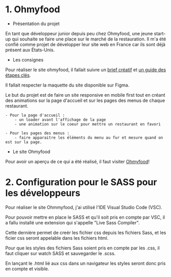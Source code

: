 # 1. Ohmyfood

- Présentation du projet

En tant que développeur junior depuis peu chez Ohmyfood, une jeune start-up qui souhaite se faire une place sur le marché de la restauration. Il m'a été confié comme projet de développer leur site web en France car ils sont déjà présent aux États-Unis.


- Les consignes

Pour réaliser le site ohmyfood, il fallait suivre un [brief créatif](https://course.oc-static.com/projects/D%C3%A9veloppeur+Web/IW_P4+Animations+CSS+Ohmyfood/Brief+creatif+site+Ohmyfood.pdf) et [un guide des étapes clés](https://course.oc-static.com/projects/D%C3%A9veloppeur+Web/IW_P4+Animations+CSS+Ohmyfood/Guide+d%E2%80%99etapes+cles+-+OhMyFood.pdf).

Il fallait respecter la maquette du site disponible sur Figma. 

Le but du projet est de faire un site responsive en mobile first tout en créant des animations sur la page d'accueil et sur les pages des menus de chaque restaurant.

    - Pour la page d'accueil :
        - un loader avant l'affichage de la page
        - une animation sur le coeur pour mettre un restaurant en favori
    
    - Pour les pages des menus :
        - faire apparaitre les éléments du menu au fur et mesure quand on est sur la page.

- Le site Ohmyfood

Pour avoir un aperçu de ce qui a été réalisé, il faut visiter [Ohmyfood](https://julien-mattei.github.io/Projet-3/)!

# 2. Configuration pour le SASS pour les développeurs

Pour réaliser le site Ohmmyfood, j'ai utilisé l'IDE Visual Studio Code (VSC).

Pour pouvoir mettre en place le SASS et qu'il soit pris en compte par VSC, il a fallu installé une extension qui s'appelle "Live Sass Compiler".

Cette dernière permet de creér les fichier css depuis les fichiers Sass, et les ficier css seront appelable dans les fichiers html.

Pour que les styles des fichiers Sass soient pris en compte par les .css, il faut cliquer sur watch SASS et sauvegarder le .scss.

En lançant le .html lié aux css dans un navigateur les styles seront donc pris en compte et visible.




